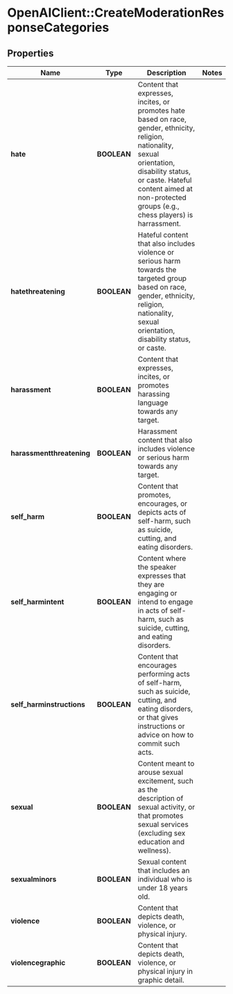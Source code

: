 # OpenAIClient::CreateModerationResponseCategories

## Properties
Name | Type | Description | Notes
------------ | ------------- | ------------- | -------------
**hate** | **BOOLEAN** | Content that expresses, incites, or promotes hate based on race, gender, ethnicity, religion, nationality, sexual orientation, disability status, or caste. Hateful content aimed at non-protected groups (e.g., chess players) is harrassment. | 
**hatethreatening** | **BOOLEAN** | Hateful content that also includes violence or serious harm towards the targeted group based on race, gender, ethnicity, religion, nationality, sexual orientation, disability status, or caste. | 
**harassment** | **BOOLEAN** | Content that expresses, incites, or promotes harassing language towards any target. | 
**harassmentthreatening** | **BOOLEAN** | Harassment content that also includes violence or serious harm towards any target. | 
**self_harm** | **BOOLEAN** | Content that promotes, encourages, or depicts acts of self-harm, such as suicide, cutting, and eating disorders. | 
**self_harmintent** | **BOOLEAN** | Content where the speaker expresses that they are engaging or intend to engage in acts of self-harm, such as suicide, cutting, and eating disorders. | 
**self_harminstructions** | **BOOLEAN** | Content that encourages performing acts of self-harm, such as suicide, cutting, and eating disorders, or that gives instructions or advice on how to commit such acts. | 
**sexual** | **BOOLEAN** | Content meant to arouse sexual excitement, such as the description of sexual activity, or that promotes sexual services (excluding sex education and wellness). | 
**sexualminors** | **BOOLEAN** | Sexual content that includes an individual who is under 18 years old. | 
**violence** | **BOOLEAN** | Content that depicts death, violence, or physical injury. | 
**violencegraphic** | **BOOLEAN** | Content that depicts death, violence, or physical injury in graphic detail. | 

